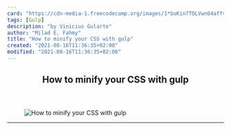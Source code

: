 ```yaml
---
card: "https://cdn-media-1.freecodecamp.org/images/1*buKin7TOLVwnO4affvO8Qg.png"
tags: [Gulp]
description: "by Vinicius Gularte"
author: "Milad E. Fahmy"
title: "How to minify your CSS with gulp"
created: "2021-08-16T11:36:35+02:00"
modified: "2021-08-16T11:36:35+02:00"
---
```

<div class="site-wrapper">
<main id="site-main" class="site-main outer">
<div class="inner">
<article class="post-full post tag-gulp tag-css tag-front-end-development tag-technology tag-programming ">
<header class="post-full-header">
<h1 class="post-full-title">How to minify your CSS with gulp</h1>
</header>
<figure class="post-full-image">
<picture>
<source media="(max-width: 700px)" sizes="1px" srcset="data:image/gif;base64,R0lGODlhAQABAIAAAAAAAP///yH5BAEAAAAALAAAAAABAAEAAAIBRAA7 1w">
<source media="(min-width: 701px)" sizes="(max-width: 800px) 400px,
(max-width: 1170px) 700px,
1400px" srcset="https://cdn-media-1.freecodecamp.org/images/1*buKin7TOLVwnO4affvO8Qg.png 300w,
https://cdn-media-1.freecodecamp.org/images/1*buKin7TOLVwnO4affvO8Qg.png 600w,
https://cdn-media-1.freecodecamp.org/images/1*buKin7TOLVwnO4affvO8Qg.png 1000w,
https://cdn-media-1.freecodecamp.org/images/1*buKin7TOLVwnO4affvO8Qg.png 2000w">
<img onerror="this.style.display='none'" src="https://cdn-media-1.freecodecamp.org/images/1*buKin7TOLVwnO4affvO8Qg.png" alt="How to minify your CSS with gulp">
</picture>
</figure>
<section class="post-full-content">
<div class="post-content medium-migrated-article">
</div>
<hr>
</section>
</article>
</div>
</main>
</div>
<!-- Google Tag Manager (noscript) -->
<!-- End Google Tag Manager (noscript) -->
